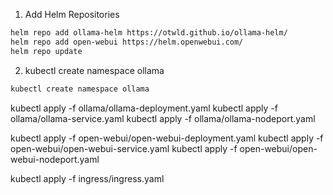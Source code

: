 1. Add Helm Repositories

```sh
helm repo add ollama-helm https://otwld.github.io/ollama-helm/
helm repo add open-webui https://helm.openwebui.com/
helm repo update

```

2. kubectl create namespace ollama

```sh
kubectl create namespace ollama
```

kubectl apply -f ollama/ollama-deployment.yaml
kubectl apply -f ollama/ollama-service.yaml
kubectl apply -f ollama/ollama-nodeport.yaml

kubectl apply -f open-webui/open-webui-deployment.yaml
kubectl apply -f open-webui/open-webui-service.yaml
kubectl apply -f open-webui/open-webui-nodeport.yaml

kubectl apply -f ingress/ingress.yaml
